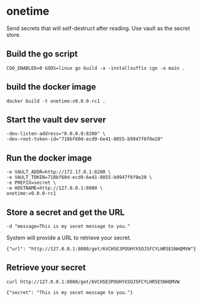 # onetime
Send secrets that will self-destruct after reading. Use vault as the secret store.

## Build the go script

`CGO_ENABLED=0 GOOS=linux go build -a -installsuffix cgo -o main .`

## build the docker image

`docker build -t onetime:v0.0.0-rc1 .`

## Start the vault dev server

```vault server -dev \
-dev-listen-address="0.0.0.0:8200" \
-dev-root-token-id="710bf60d-ecd9-6e41-8055-b9947f6f0e20"
```

## Run the docker image

```docker run -p 8080:8080 \
-e VAULT_ADDR=http://172.17.0.1:8200 \
-e VAULT_TOKEN=710bf60d-ecd9-6e41-8055-b9947f6f0e20 \
-e PREFIX=secret \
-e HOSTNAME=http://127.0.0.1:8080 \
onetime:v0.0.0-rc1
```

## Store a secret and get the URL

```curl -XPOST http://localhost:8080/add \
-d "message=This is my secet message to you."
```
System will provide a URL to retrieve your secret.

`{"url": "http://127.0.0.1:8080/get/6VCH5E3POUHYX5OJ5FCYLHR5ESNHQMVW"}`

## Retrieve your secret

`curl http://127.0.0.1:8080/get/6VCH5E3POUHYX5OJ5FCYLHR5ESNHQMVW`

`{"secret": "This is my secet message to you."}`
